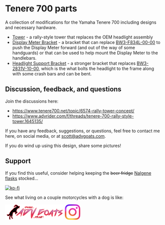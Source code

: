 # Tenere 700 parts
A collection of modifications for the Yamaha Tenere 700 including designs and necessary hardware.

- [Tower](tower) - a rally-style tower that replaces the OEM headlight assembly
- [Display Meter Bracket](bracket-meter) - a bracket that can replace [BW3-F834L-00-00](https://yamaha-motor.com/parts/diagram/10635215/242368756?partNumber=BW3F834L0000) to push the Display Meter forward (and out of the way of some handguards) or that can be used to help mount the Display Meter to the handlebars.
- [Headlight Support Bracket](bracket-support-oem) - a stronger bracket that replaces [BW3-2831V-10-00](https://yamaha-motor.com/parts/diagram/10635215/242410301?partNumber=BW32831V1000), which is the what bolts the headlight to the frame along with some crash bars and can be bent.

## Discussion, feedback, and questions

Join the discussions here:

- https://www.tenere700.net/topic/6574-rally-tower-concept/
- https://www.advrider.com/f/threads/tenere-700-rally-style-tower.1645135/

If you have any feedback, suggestions, or questions, feel free to contact me here, on social media, or at scott@advgoats.com.

If you do wind up using this design, share some pictures!

## Support

If you find this useful, consider helping keeping the ~~beer fridge~~ [Nalgene flasks](https://nalgene.com/product/10oz-flask/) stocked...

[![ko-fi](https://ko-fi.com/img/githubbutton_sm.svg)](https://ko-fi.com/N4N86PBC2)

See what living on a couple motorcycles with a dog is like:

[![advgoats.com](tower/images/assets/advgoats.png)](https://advgoats.com) [![Instagram](tower/images/assets/Instagram_Glyph_Gradient.png)](https://www.instagram.com/surak_and_scott)